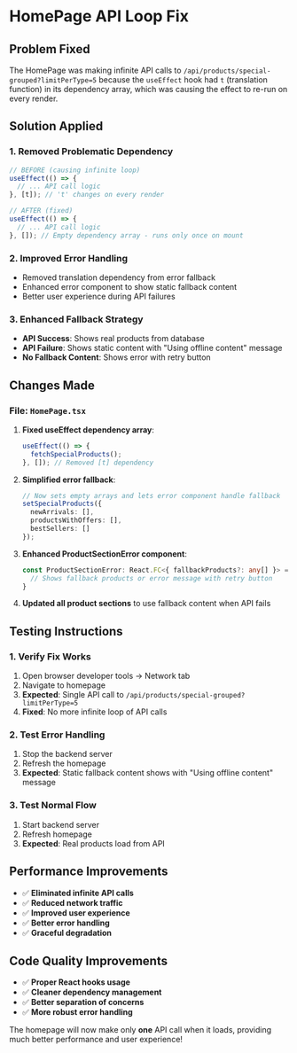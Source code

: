 # HomePage API Loop Fix

## Problem Fixed
The HomePage was making infinite API calls to `/api/products/special-grouped?limitPerType=5` because the `useEffect` hook had `t` (translation function) in its dependency array, which was causing the effect to re-run on every render.

## Solution Applied

### 1. Removed Problematic Dependency
```typescript
// BEFORE (causing infinite loop)
useEffect(() => {
  // ... API call logic
}, [t]); // 't' changes on every render

// AFTER (fixed)
useEffect(() => {
  // ... API call logic
}, []); // Empty dependency array - runs only once on mount
```

### 2. Improved Error Handling
- Removed translation dependency from error fallback
- Enhanced error component to show static fallback content
- Better user experience during API failures

### 3. Enhanced Fallback Strategy
- **API Success**: Shows real products from database
- **API Failure**: Shows static content with "Using offline content" message
- **No Fallback Content**: Shows error with retry button

## Changes Made

### File: `HomePage.tsx`

1. **Fixed useEffect dependency array**:
   ```typescript
   useEffect(() => {
     fetchSpecialProducts();
   }, []); // Removed [t] dependency
   ```

2. **Simplified error fallback**:
   ```typescript
   // Now sets empty arrays and lets error component handle fallback
   setSpecialProducts({
     newArrivals: [],
     productsWithOffers: [],
     bestSellers: []
   });
   ```

3. **Enhanced ProductSectionError component**:
   ```typescript
   const ProductSectionError: React.FC<{ fallbackProducts?: any[] }> = ({ fallbackProducts = [] }) => {
     // Shows fallback products or error message with retry button
   }
   ```

4. **Updated all product sections** to use fallback content when API fails

## Testing Instructions

### 1. Verify Fix Works
1. Open browser developer tools → Network tab
2. Navigate to homepage
3. **Expected**: Single API call to `/api/products/special-grouped?limitPerType=5`
4. **Fixed**: No more infinite loop of API calls

### 2. Test Error Handling
1. Stop the backend server
2. Refresh the homepage
3. **Expected**: Static fallback content shows with "Using offline content" message

### 3. Test Normal Flow
1. Start backend server
2. Refresh homepage
3. **Expected**: Real products load from API

## Performance Improvements

- ✅ **Eliminated infinite API calls**
- ✅ **Reduced network traffic**
- ✅ **Improved user experience**
- ✅ **Better error handling**
- ✅ **Graceful degradation**

## Code Quality Improvements

- ✅ **Proper React hooks usage**
- ✅ **Cleaner dependency management**
- ✅ **Better separation of concerns**
- ✅ **More robust error handling**

The homepage will now make only **one** API call when it loads, providing much better performance and user experience!
